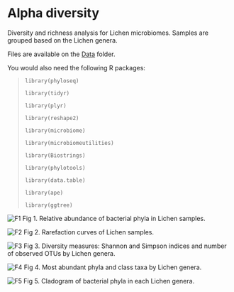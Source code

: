 # Alpha diversity 
Diversity and richness analysis for Lichen microbiomes. Samples are grouped based on the Lichen genera.

Files are available on the [Data](https://github.com/alehsierra/Lichen_Microbiome/tree/master/Data) folder.

You would also need the following R packages:

>`library(phyloseq)`
>
>`library(tidyr)`
>
>`library(plyr)`
>
>`library(reshape2)`
>
>`library(microbiome)`
>
>`library(microbiomeutilities)`
>
>`library(Biostrings)`
>
>`library(phylotools)`
>
>`library(data.table)`
>
>`library(ape)`
>
>`library(ggtree)`

![F1](https://github.com/alehsierra/Lichen_Microbiome/blob/master/Alpha-diversity/Figures/Fig1.jpg) Fig 1. Relative abundance of bacterial phyla in Lichen samples.

![F2](https://github.com/alehsierra/Lichen_Microbiome/blob/master/Alpha-diversity/Figures/Fig2.jpg) Fig 2. Rarefaction curves of Lichen samples.

![F3](https://github.com/alehsierra/Lichen_Microbiome/blob/master/Alpha-diversity/Figures/Fig3.jpg) Fig 3. Diversity measures: Shannon and Simpson indices and number of observed OTUs by Lichen genera.

![F4](https://github.com/alehsierra/Lichen_Microbiome/blob/master/Alpha-diversity/Figures/Fig4.jpg) Fig 4. Most abundant phyla and class taxa by Lichen genera.

![F5](https://github.com/alehsierra/Lichen_Microbiome/blob/master/Alpha-diversity/Figures/Fig5.jpg) Fig 5. Cladogram of bacterial phyla in each Lichen genera.
